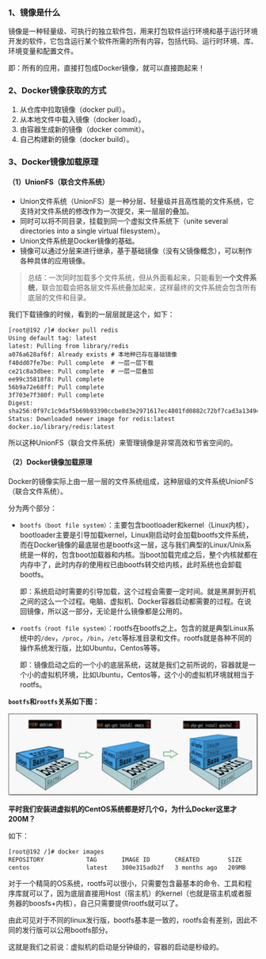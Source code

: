 ### 1、镜像是什么

镜像是一种轻量级、可执行的独立软件包，用来打包软件运行环境和基于运行环境开发的软件，它包含运行某个软件所需的所有内容，包括代码、运行时环境、库、环境变量和配置文件。

即：所有的应用，直接打包成Docker镜像，就可以直接跑起来！

### 2、Docker镜像获取的方式

1. 从仓库中拉取镜像（docker pull）。
2. 从本地文件中载入镜像（docker load）。
3. 由容器生成新的镜像（docker commit）。
4. 自己构建新的镜像（docker build）。

### 3、Docker镜像加载原理

#### （1）UnionFS（联合文件系统）

- Union文件系统（UnionFS）是一种分层、轻量级并且高性能的文件系统，它支持对文件系统的修改作为一次提交，来一层层的叠加。
- 同时可以将不同目录，挂载到同一个虚拟文件系统下（unite several directories into a single virtual filesystem）。
- Union文件系统是Docker镜像的基础。
- 镜像可以通过分层来进行继承，基于基础镜像（没有父镜像概念），可以制作各种具体的应用镜像。

> 总结：一次同时加载多个文件系统，但从外面看起来，只能看到**一个文件系统**，联合加载会把各层文件系统叠加起来，这样最终的文件系统会包含所有底层的文件和目录。

我们下载镜像的时候，看到的一层层就是这个，如下：

```shell
[root@192 /]# docker pull redis
Using default tag: latest
latest: Pulling from library/redis
a076a628af6f: Already exists # 本地种已存在基础镜像
f40dd07fe7be: Pull complete  # 一层一层下载
ce21c8a3dbee: Pull complete  # 一层一层叠加
ee99c35818f8: Pull complete 
56b9a72e68ff: Pull complete 
3f703e7f380f: Pull complete 
Digest: sha256:0f97c1c9daf5b69b93390ccbe8d3e2971617ec4801fd0882c72bf7cad3a13494
Status: Downloaded newer image for redis:latest
docker.io/library/redis:latest
```

所以这种UnionFS（联合文件系统）来管理镜像是非常高效和节省空间的。

#### （2）Docker镜像加载原理

Docker的镜像实际上由一层一层的文件系统组成，这种层级的文件系统UnionFS（联合文件系统）。

分为两个部分：

- `bootfs（boot file system）`：主要包含bootloader和kernel（Linux内核），bootloader主要是引导加载kernel，Linux刚启动时会加载bootfs文件系统，而在Docker镜像的最底层也是bootfs这一层，这与我们典型的Linux/Unix系统是一样的，包含boot加载器和内核。当boot加载完成之后，整个内核就都在内存中了，此时内存的使用权已由bootfs转交给内核，此时系统也会卸载bootfs。

  即：系统启动时需要的引导加载，这个过程会需要一定时间。就是黑屏到开机之间的这么一个过程。电脑、虚拟机、Docker容器启动都需要的过程。在说回镜像，所以这一部分，无论是什么镜像都是公用的。

- `rootfs（root file system）`：rootfs在bootfs之上。包含的就是典型Linux系统中的`/dev`，`/proc`，`/bin`，`/etc`等标准目录和文件。rootfs就是各种不同的操作系统发行版，比如Ubuntu，Centos等等。

  即：镜像启动之后的一个小的底层系统，这就是我们之前所说的，容器就是一个小的虚拟机环境，比如Ubuntu，Centos等，这个小的虚拟机环境就相当于rootfs。

**`bootfs`和`rootfs`关系如下图：**

![img](./images/image-20211209100956914.png)

**平时我们安装进虚拟机的CentOS系统都是好几个G，为什么Docker这里才200M？**

如下：

```shell
[root@192 /]# docker images
REPOSITORY            TAG       IMAGE ID       CREATED        SIZE
centos                latest    300e315adb2f   3 months ago   209MB
```

对于一个精简的OS系统，rootfs可以很小，只需要包含最基本的命令、工具和程序库就可以了，因为底层直接用Host（宿主机）的kernel（也就是宿主机或者服务器的boosfs+内核），自己只需要提供rootfs就可以了。

由此可见对于不同的linux发行版，bootfs基本是一致的，rootfs会有差别，因此不同的发行版可以公用bootfs部分。

这就是我们之前说：虚拟机的启动是分钟级的，容器的启动是秒级的。



